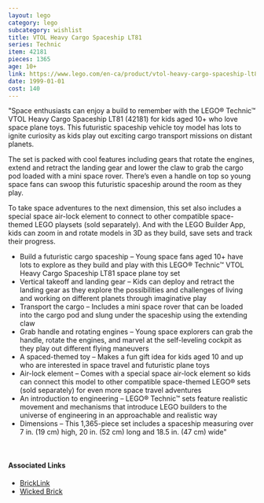 ```yaml
---
layout: lego
category: lego
subcategory: wishlist
title: VTOL Heavy Cargo Spaceship LT81
series: Technic
item: 42181
pieces: 1365
age: 10+
link: https://www.lego.com/en-ca/product/vtol-heavy-cargo-spaceship-lt81-42181
date: 1999-01-01
cost: 140
---
```


"Space enthusiasts can enjoy a build to remember with the LEGO® Technic™ VTOL Heavy Cargo Spaceship LT81 (42181) for kids aged 10+ who love space plane toys. This futuristic spaceship vehicle toy model has lots to ignite curiosity as kids play out exciting cargo transport missions on distant planets.

The set is packed with cool features including gears that rotate the engines, extend and retract the landing gear and lower the claw to grab the cargo pod loaded with a mini space rover. There’s even a handle on top so young space fans can swoop this futuristic spaceship around the room as they play.

To take space adventures to the next dimension, this set also includes a special space air-lock element to connect to other compatible space-themed LEGO playsets (sold separately). And with the LEGO Builder App, kids can zoom in and rotate models in 3D as they build, save sets and track their progress.

* Build a futuristic cargo spaceship – Young space fans aged 10+ have lots to explore as they build and play with this LEGO® Technic™ VTOL Heavy Cargo Spaceship LT81 space plane toy set
* Vertical takeoff and landing gear – Kids can deploy and retract the landing gear as they explore the possibilities and challenges of living and working on different planets through imaginative play
* Transport the cargo – Includes a mini space rover that can be loaded into the cargo pod and slung under the spaceship using the extending claw
* Grab handle and rotating engines – Young space explorers can grab the handle, rotate the engines, and marvel at the self-leveling cockpit as they play out different flying maneuvers
* A spaced-themed toy – Makes a fun gift idea for kids aged 10 and up who are interested in space travel and futuristic plane toys
* Air-lock element – Comes with a special space air-lock element so kids can connect this model to other compatible space-themed LEGO® sets (sold separately) for even more space travel adventures
* An introduction to engineering – LEGO® Technic™ sets feature realistic movement and mechanisms that introduce LEGO builders to the universe of engineering in an approachable and realistic way
* Dimensions – This 1,365-piece set includes a spaceship measuring over 7 in. (19 cm) high, 20 in. (52 cm) long and 18.5 in. (47 cm) wide"

<br>

#### Associated Links
* [BrickLink](https://www.bricklink.com/v2/catalog/catalogitem.page?S=42181-1)
* [Wicked Brick](https://www.wickedbrick.com/en-ca/products/display-case-for-lego-technic-nasa-apollo-lunar-roving-vehicle-lrv-42182)
